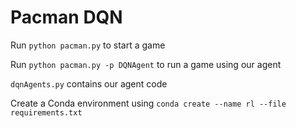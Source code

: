 # Pacman DQN

Run `python pacman.py` to start a game

Run `python pacman.py -p DQNAgent` to run a game using our agent

`dqnAgents.py` contains our agent code

Create a Conda environment using `conda create --name rl --file requirements.txt`
